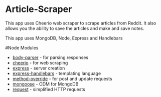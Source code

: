 # Article-Scraper

This app uses Cheerio web scraper to scrape articles from Reddit. It also allows you the ability to save the articles and make and save notes. 

This app uses MongoDB, Node, Express and Handlebars

#Node Modules 
* [body-parser](https://github.com/expressjs/body-parser) - for parsing responses 
* [cheerio](https://github.com/cheeriojs/cheerio) - for web scraping
* [express](https://github.com/expressjs/express) - server creation
* [express-handlebars](https://github.com/ericf/express-handlebars) - templating language
* [method-override](https://github.com/expressjs/method-override) - for post and update requests
* [mongoose](https://github.com/Automattic/mongoose) - ODM for MongoDB
* [request](https://github.com/request/request) - simplified HTTP requests

